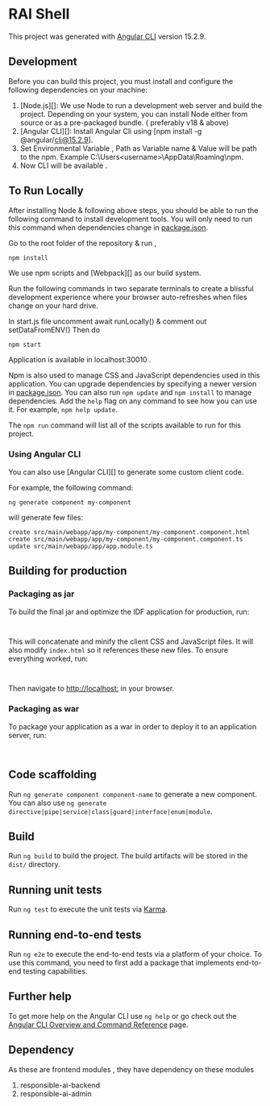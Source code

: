 # RAI Shell

This project was generated with [Angular CLI](https://github.com/angular/angular-cli) version 15.2.9.

## Development

Before you can build this project, you must install and configure the following dependencies on your machine:

1. [Node.js][]: We use Node to run a development web server and build the project.
   Depending on your system, you can install Node either from source or as a pre-packaged bundle.
   ( preferably v18 & above)
2. [Angular CLI][]: Install Angular Cli using [npm install -g @angular/cli@15.2.9].
3. Set Environmental Variable , Path as Variable name & Value will be path to the npm. Example 
    C:\Users\<username>\AppData\Roaming\npm.
4. Now CLI will be available .

## To Run Locally

After installing Node & following above steps, you should be able to run the following command to install development tools.
You will only need to run this command when dependencies change in [package.json](package.json).

Go to the root folder of the repository & run ,

```
npm install
```
We use npm scripts and [Webpack][] as our build system.

Run the following commands in two separate terminals to create a blissful development experience where your browser
auto-refreshes when files change on your hard drive.


In start.js file uncomment await runLocally() & comment out setDataFromENV()
Then do 
```
npm start
``` 
Application is available in localhost:30010 .

Npm is also used to manage CSS and JavaScript dependencies used in this application. You can upgrade dependencies by
specifying a newer version in [package.json](package.json). You can also run `npm update` and `npm install` to manage dependencies.
Add the `help` flag on any command to see how you can use it. For example, `npm help update`.

The `npm run` command will list all of the scripts available to run for this project.

### Using Angular CLI

You can also use [Angular CLI][] to generate some custom client code.

For example, the following command:

```
ng generate component my-component
```

will generate few files:

```
create src/main/webapp/app/my-component/my-component.component.html
create src/main/webapp/app/my-component/my-component.component.ts
update src/main/webapp/app/app.module.ts
```

## Building for production

### Packaging as jar

To build the final jar and optimize the IDF application for production, run:

```


```

This will concatenate and minify the client CSS and JavaScript files. It will also modify `index.html` so it references these new files.
To ensure everything worked, run:

```


```

Then navigate to [http://localhost:](http://localhost:) in your browser.

### Packaging as war

To package your application as a war in order to deploy it to an application server, run:

```


```


## Code scaffolding

Run `ng generate component component-name` to generate a new component. You can also use `ng generate directive|pipe|service|class|guard|interface|enum|module`.

## Build

Run `ng build` to build the project. The build artifacts will be stored in the `dist/` directory.

## Running unit tests

Run `ng test` to execute the unit tests via [Karma](https://karma-runner.github.io).

## Running end-to-end tests

Run `ng e2e` to execute the end-to-end tests via a platform of your choice. To use this command, you need to first add a package that implements end-to-end testing capabilities.

## Further help

To get more help on the Angular CLI use `ng help` or go check out the [Angular CLI Overview and Command Reference](https://angular.io/cli) page.


## Dependency
 As these are frontend modules , they have dependency on these modules
 1. responsible-ai-backend
2.	responsible-ai-admin